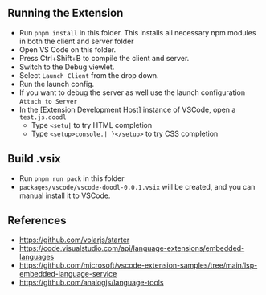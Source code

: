 ## Running the Extension

- Run `pnpm install` in this folder. This installs all necessary npm modules in both the client and server folder
- Open VS Code on this folder.
- Press Ctrl+Shift+B to compile the client and server.
- Switch to the Debug viewlet.
- Select `Launch Client` from the drop down.
- Run the launch config.
- If you want to debug the server as well use the launch configuration `Attach to Server`
- In the [Extension Development Host] instance of VSCode, open a `test.js.doodl`
  - Type `<setu|` to try HTML completion
  - Type `<setup>console.| }</setup>` to try CSS completion

## Build .vsix

- Run `pnpm run pack` in this folder
- `packages/vscode/vscode-doodl-0.0.1.vsix` will be created, and you can manual install it to VSCode.

## References

- https://github.com/volarjs/starter
- https://code.visualstudio.com/api/language-extensions/embedded-languages
- https://github.com/microsoft/vscode-extension-samples/tree/main/lsp-embedded-language-service
- https://github.com/analogjs/language-tools
